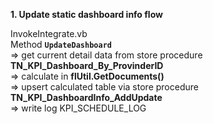 **1. Update static dashboard info flow**

InvokeIntegrate.vb <br>
Method **```UpdateDashboard```**<br>
=> get current detail data from store procedure **TN_KPI_Dashboard_By_ProvinderID**<br>
=> calculate in **flUtil.GetDocuments()**<br>
=> upsert calculated table via store procedure **TN_KPI_DashboardInfo_AddUpdate**<br>
=> write log KPI_SCHEDULE_LOG
